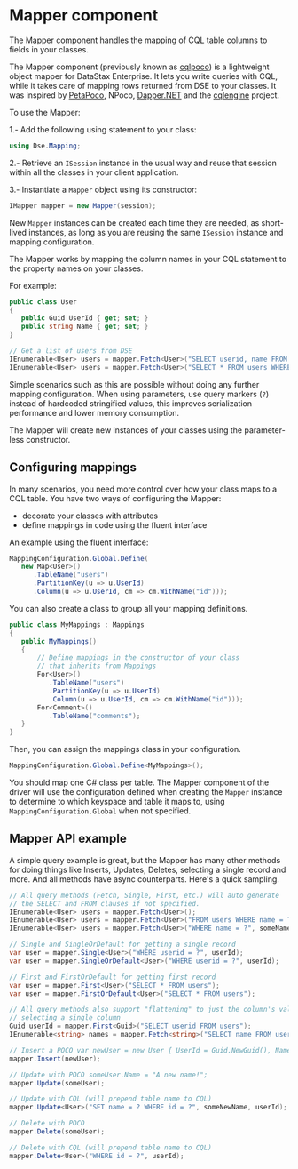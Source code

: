# Mapper component

The Mapper component handles the mapping of CQL table columns to fields in your classes.

The Mapper component (previously known as [cqlpoco][cqlpoco]) is a lightweight object mapper for DataStax Enterprise.
It lets you write queries with CQL, while it takes care of mapping rows returned from DSE to your classes.
It was inspired by [PetaPoco][petapoco], NPoco, [Dapper.NET][dapper] and the [cqlengine][cqlengine] project.

To use the Mapper:

1.- Add the following using statement to your class:

```csharp
using Dse.Mapping;
```

2.- Retrieve an `ISession` instance in the usual way and reuse that session within all the classes in your client
application.

3.- Instantiate a `Mapper` object using its constructor:

```csharp
IMapper mapper = new Mapper(session);
```

New `Mapper` instances can be created each time they are needed, as short-lived instances, as long as you are
reusing the same `ISession` instance and mapping configuration.

The Mapper works by mapping the column names in your CQL statement to the property names on your classes.

For example:

```csharp
public class User
{
   public Guid UserId { get; set; }
   public string Name { get; set; }
}

// Get a list of users from DSE
IEnumerable<User> users = mapper.Fetch<User>("SELECT userid, name FROM users");
IEnumerable<User> users = mapper.Fetch<User>("SELECT * FROM users WHERE name = ?", someName);
```

Simple scenarios such as this are possible without doing any further mapping configuration. When using parameters, 
use query markers (`?`) instead of hardcoded stringified values, this improves serialization performance and lower
memory consumption.

The Mapper will create new instances of your classes using the parameter-less constructor.

## Configuring mappings

In many scenarios, you need more control over how your class maps to a CQL table. You have two ways of configuring the
Mapper:

- decorate your classes with attributes
- define mappings in code using the fluent interface

An example using the fluent interface:

```csharp
MappingConfiguration.Global.Define(
   new Map<User>()
      .TableName("users")
      .PartitionKey(u => u.UserId)
      .Column(u => u.UserId, cm => cm.WithName("id")));
```

You can also create a class to group all your mapping definitions.

```csharp
public class MyMappings : Mappings
{
   public MyMappings()
   {
       // Define mappings in the constructor of your class
       // that inherits from Mappings
       For<User>()
          .TableName("users")
          .PartitionKey(u => u.UserId)
          .Column(u => u.UserId, cm => cm.WithName("id")));
       For<Comment>()
          .TableName("comments");
   }
}
```

Then, you can assign the mappings class in your configuration.

```csharp
MappingConfiguration.Global.Define<MyMappings>();
```

You should map one C# class per table. The Mapper component of the driver will use the configuration defined 
when creating the `Mapper` instance to determine to which keyspace and table it maps to, using 
`MappingConfiguration.Global` when not specified.

## Mapper API example 

A simple query example is great, but the Mapper has many other methods for doing things like Inserts, Updates, Deletes,
selecting a single record and more. And all methods have async counterparts. Here's a quick sampling.

```csharp
// All query methods (Fetch, Single, First, etc.) will auto generate
// the SELECT and FROM clauses if not specified.
IEnumerable<User> users = mapper.Fetch<User>();
IEnumerable<User> users = mapper.Fetch<User>("FROM users WHERE name = ?", someName);
IEnumerable<User> users = mapper.Fetch<User>("WHERE name = ?", someName);

// Single and SingleOrDefault for getting a single record 
var user = mapper.Single<User>("WHERE userid = ?", userId); 
var user = mapper.SingleOrDefault<User>("WHERE userid = ?", userId);

// First and FirstOrDefault for getting first record 
var user = mapper.First<User>("SELECT * FROM users"); 
var user = mapper.FirstOrDefault<User>("SELECT * FROM users");

// All query methods also support "flattening" to just the column's value type when 
// selecting a single column 
Guid userId = mapper.First<Guid>("SELECT userid FROM users"); 
IEnumerable<string> names = mapper.Fetch<string>("SELECT name FROM users");

// Insert a POCO var newUser = new User { UserId = Guid.NewGuid(), Name = "SomeNewUser" }; 
mapper.Insert(newUser);

// Update with POCO someUser.Name = "A new name!"; 
mapper.Update(someUser);

// Update with CQL (will prepend table name to CQL) 
mapper.Update<User>("SET name = ? WHERE id = ?", someNewName, userId);

// Delete with POCO 
mapper.Delete(someUser);

// Delete with CQL (will prepend table name to CQL) 
mapper.Delete<User>("WHERE id = ?", userId);
```

[cqlpoco]: https://github.com/LukeTillman/cqlpoco
[dapper]: https://github.com/StackExchange/dapper-dot-net
[petapoco]: https://github.com/toptensoftware/PetaPoco
[cqlengine]: https://github.com/cqlengine/cqlengine